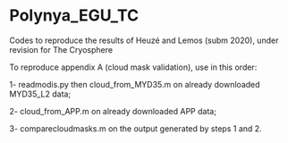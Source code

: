 # Polynya_EGU_TC
Codes to reproduce the results of Heuzé and Lemos (subm 2020), under revision for The Cryosphere 

To reproduce appendix A (cloud mask validation), use in this order:

1- readmodis.py then cloud_from_MYD35.m on already downloaded MYD35_L2 data;

2- cloud_from_APP.m on already downloaded APP data;

3- comparecloudmasks.m on the output generated by steps 1 and 2.
